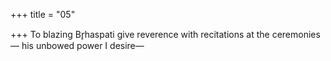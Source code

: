 +++
title = "05"

+++
To blazing Br̥haspati give reverence with recitations at the ceremonies— his unbowed power I desire—